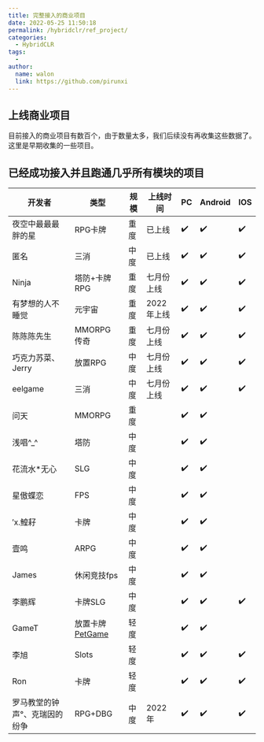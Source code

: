 ```yaml
---
title: 完整接入的商业项目
date: 2022-05-25 11:50:18
permalink: /hybridclr/ref_project/
categories:
  - HybridCLR
tags:
  - 
author: 
  name: walon
  link: https://github.com/pirunxi
---
```


## 上线商业项目

目前接入的商业项目有数百个，由于数量太多，我们后续没有再收集这些数据了。这里是早期收集的一些项目。

## 已经成功接入并且跑通几乎所有模块的项目

| 开发者| 类型 |规模 | 上线时间 | PC | Android | IOS|
|-|-|-|-|-|-|-|
|夜空中最最最胖的星| RPG卡牌| 重度 |已上线| :heavy_check_mark: | :heavy_check_mark: | :heavy_check_mark: |
|匿名| 三消| 中度| 已上线|:heavy_check_mark: | :heavy_check_mark: |:heavy_check_mark: |
|Ninja| 塔防+卡牌RPG | 重度 | 七月份上线 |:heavy_check_mark: | :heavy_check_mark: | :heavy_check_mark: |
|有梦想的人不睡觉| 元宇宙| 重度| 2022年上线 |:heavy_check_mark: | :heavy_check_mark:|:heavy_check_mark: |
|陈陈陈先生|MMORPG 传奇| 重度 | 七月份上线 |:heavy_check_mark: | :heavy_check_mark: | :heavy_check_mark: |
|巧克力苏菜、 Jerry |放置RPG|中度|七月份上线|:heavy_check_mark: | :heavy_check_mark: |:heavy_check_mark: |
|eelgame| 三消| 中度| 七月份上线|:heavy_check_mark: | :heavy_check_mark: | :heavy_check_mark: |
|问天 |MMORPG| 重度 | |:heavy_check_mark: | :heavy_check_mark: |  |
|浅唱^_^| 塔防 | 中度 | |:heavy_check_mark: | :heavy_check_mark: | |
| 花流水*无心 | SLG |中度| |:heavy_check_mark: | :heavy_check_mark: | |
|星傲蝶恋| FPS | 中度 | |:heavy_check_mark: | :heavy_check_mark: ||
|′х.鰉耔| 卡牌 | 中度 | |:heavy_check_mark: | :heavy_check_mark: ||
| 壹鸣| ARPG | 中度 || :heavy_check_mark: | :heavy_check_mark: ||
|James| 休闲竞技fps | 中度 || :heavy_check_mark: | :heavy_check_mark: | |
| 李鹏辉 | 卡牌SLG | 中度 | |:heavy_check_mark: | :heavy_check_mark: | :heavy_check_mark: |
|GameT | 放置卡牌 [PetGame](https://www.bilibili.com/video/BV1wF411j7bT)|轻度|| :heavy_check_mark: | :heavy_check_mark: ||
|李旭| Slots| 轻度 || :heavy_check_mark: | :heavy_check_mark: | :heavy_check_mark: |
|Ron| 卡牌 | 轻度 || :heavy_check_mark: | :heavy_check_mark: | :heavy_check_mark: |
|罗马教堂的钟声°、克瑞因的纷争| RPG+DBG | 中度|2022年| :heavy_check_mark: | :heavy_check_mark: | :heavy_check_mark: |
